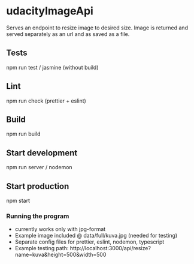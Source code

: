 # udacityImageApi
Serves an endpoint to resize image to desired size. Image is returned and served separately as an url and as saved as a file.

## Tests
npm run test
/ jasmine (without build)

## Lint
npm run check (prettier + eslint)

## Build
npm run build

## Start development
npm run server
/ nodemon

## Start production
npm start

### Running the program
* currently works only with jpg-format
* Example image included @ data/full/kuva.jpg (needed for testing)
* Separate config files for prettier, eslint, nodemon, typescript
* Example testing path: http://localhost:3000/api/resize?name=kuva&height=500&width=500
